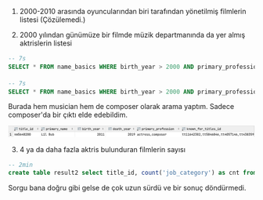 1. 2000-2010 arasında oyuncularından biri tarafından yönetilmiş filmlerin listesi (Çözülemedi.)

2. 2000 yılından günümüze bir filmde müzik departmanında da yer almış aktrislerin listesi

```sql
-- 7s
SELECT * FROM name_basics WHERE birth_year > 2000 AND primary_profession LIKE '%actress%' AND primary_profession LIKE '%music%';

-- 7s 
SELECT * FROM name_basics WHERE birth_year > 2000 AND primary_profession LIKE '%actress%' AND primary_profession LIKE '%compo%';
```

Burada hem musician hem de composer olarak arama yaptım. Sadece composer'da bir çıktı elde edebildim.

 ![7b](./img/7b.png)

3. 4 ya da daha fazla aktris bulunduran filmlerin sayısı

```sql
-- 2min
create table result2 select title_id, count('job_category') as cnt from title_principals where job_category='actress' group by title_id having cnt >= 4;
```

Sorgu bana doğru gibi gelse de çok uzun sürdü ve bir sonuç döndürmedi.

